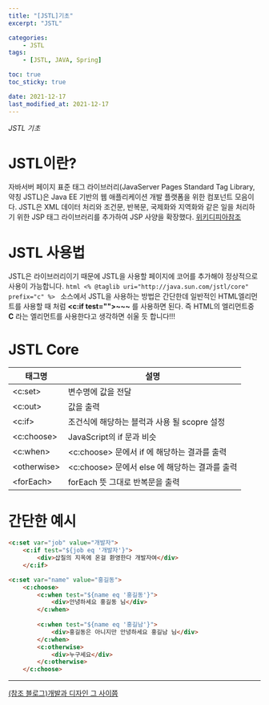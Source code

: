 ```yaml
---
title: "[JSTL]기초"
excerpt: "JSTL"

categories:
    - JSTL
tags:
    - [JSTL, JAVA, Spring]

toc: true
toc_sticky: true

date: 2021-12-17
last_modified_at: 2021-12-17
---
```


*JSTL 기초*

# JSTL이란?
자바서버 페이지 표준 태그 라이브러리(JavaServer Pages Standard Tag Library, 약칭 JSTL)은 Java EE 기반의 웹 애플리케이션 개발 플랫폼을 위한 컴포넌트 모음이다. JSTL은 XML 데이터 처리와 조건문, 반복문, 국제화와 지역화와 같은 일을 처리하기 위한 JSP 태그 라이브러리를 추가하여 JSP 사양을 확장했다. 
[위키디피아참조](https://ko.wikipedia.org/wiki/%EC%9E%90%EB%B0%94%EC%84%9C%EB%B2%84_%ED%8E%98%EC%9D%B4%EC%A7%80_%ED%91%9C%EC%A4%80_%ED%83%9C%EA%B7%B8_%EB%9D%BC%EC%9D%B4%EB%B8%8C%EB%9F%AC%EB%A6%AC)

# JSTL 사용법
JSTL은 라이브러리이기 때문에 JSTL을 사용할 페이지에 코어를 추가해야 정상적으로 사용이 가능합니다.
    ```html
        <% @taglib uri="http://java.sun.com/jstl/core" prefix="c" %>
    ```
소스에서 JSTL을 사용하는 방법은 간단한데 일반적인 HTML엘리먼트를 사용할 때 처럼 **<c:if test="">~~~</c>** 를 사용하면 된다. 즉 HTML의 엘리먼트중 **C** 라는 엘리먼트를 사용한다고 생각하면 쉬울 듯 합니다!!!

# JSTL Core
<table style="table_style_01">
    <thead>
        <tr>
            <th>태그명</th>
            <th>설명</th>
        </tr>
    </thead>
    <tbody>
        <tr>
            <td>&lt;c:set&gt;</td>
            <td>변수명에 값을 전달</td>
        </tr>
        <tr>
            <td>&lt;c:out&gt;</td>
            <td>값을 출력</td>
        </tr>
        <tr>
            <td>&lt;c:if&gt;</td>
            <td>조건식에 해당하는 블럭과 사용 될 scopre 설정</td>
        </tr>
        <tr>
            <td>&lt;c:choose&gt;</td>
            <td>JavaScript의 if 문과 비슷</td>
        </tr>
        <tr>
            <td>&lt;c:when&gt;</td>
            <td>&lt;c:choose&gt; 문에서 if 에 해당하는 결과를 출력</td>
        </tr>
        <tr>
            <td>&lt;otherwise&gt;</td>
            <td>&lt;c:choose&gt; 문에서 else 에 해당하는 결과를 출력</td>
        </tr>
        <tr>
            <td>&lt;forEach&gt;</td>
            <td>forEach 뜻 그대로 반복문을 출력</td>
        </tr>
    </tbody>
</table>

# 간단한 예시
```html
<c:set var="job" value="개발자">
    <c:if test="${job eq '개발자'}">
        <div>삽질의 지옥에 온걸 환영한다 개발자여</div>
    </c:if>
```

```html
<c:set var="name" value="홍길동">
    <c:choose>
        <c:when test="${name eq '홍길동'}">
            <div>안녕하세요 홍길동 님</div>
        </c:when>
        
        <c:when test="${name eq '홍길남'}">
            <div>홍길동은 아니지만 안녕하세요 홍길남 님</div>
        </c:when>
        <c:otherwise>
            <div>누구세요</div>
        </c:otherwise>
    </c:choose>
```
---
[(참조 블로그)개발과 디자인 그 사이쯤](https://daesuni.github.io/jstl/)